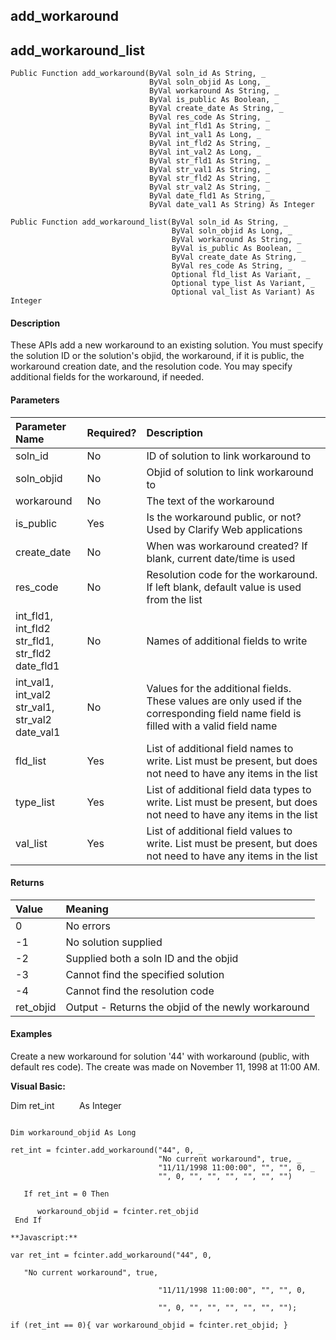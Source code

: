 add_workaround
--------------

add_workaround_list
---------------------

```
Public Function add_workaround(ByVal soln_id As String, _
                               ByVal soln_objid As Long, _
                               ByVal workaround As String, _
                               ByVal is_public As Boolean, _
                               ByVal create_date As String, _
                               ByVal res_code As String, _ 
                               ByVal int_fld1 As String, _
                               ByVal int_val1 As Long, _
                               ByVal int_fld2 As String, _
                               ByVal int_val2 As Long, _
                               ByVal str_fld1 As String, _
                               ByVal str_val1 As String, _
                               ByVal str_fld2 As String, _
                               ByVal str_val2 As String, _
                               ByVal date_fld1 As String, _
                               ByVal date_val1 As String) As Integer
```

```
Public Function add_workaround_list(ByVal soln_id As String, _
                                    ByVal soln_objid As Long, _
                                    ByVal workaround As String, _
                                    ByVal is_public As Boolean, _
                                    ByVal create_date As String, _
                                    ByVal res_code As String, _
                                    Optional fld_list As Variant, _
                                    Optional type_list As Variant, _
                                    Optional val_list As Variant) As Integer
```

#### Description

These APIs add a new workaround to an existing solution. You must specify the solution ID or the solution's objid, the workaround, if it is public, the workaround creation date, and the resolution code. You may specify additional fields for the workaround, if needed.

#### Parameters

| Parameter Name | Required? | Description |
|:--- |:--- |:--- |
| soln_id | No | ID of solution to link workaround to |
| soln_objid | No | Objid of solution to link workaround to |
| workaround | No | The text of the workaround |
| is_public | Yes | Is the workaround public, or not? Used by Clarify Web applications |
| create_date | No | When was workaround created? If blank, current date/time is used |
| res_code | No | Resolution code for the workaround. If left blank, default value is used from the list |
| int_fld1, int_fld2<br>str_fld1, str_fld2<br>date_fld1 | No | Names of additional fields to write |
| int_val1, int_val2<br>str_val1, str_val2<br>date_val1 | No | Values for the additional fields. These values are only used if the corresponding field name field is filled with a valid field name |
| fld_list | Yes | List of additional field names to write. List must be present, but does not need to have any items in the list |
| type_list | Yes | List of additional field data types to write. List must be present, but does not need to have any items in the list |
| val_list | Yes | List of additional field values to write. List must be present, but does not need to have any items in the list |

#### Returns

| Value | Meaning |
|:--- |:--- |
| 0 | No errors |
| -1 | No solution supplied |
| -2 | Supplied both a soln ID and the objid |
| -3 | Cannot find the specified solution |
| -4 | Cannot find the resolution code |
| ret_objid | Output - Returns the objid of the newly workaround |

#### Examples

Create a new workaround for solution '44' with workaround (public, with default res code). The create was made on November 11, 1998 at 11:00 AM.

**Visual Basic:**

Dim ret_int          As Integer
```

Dim workaround_objid As Long

ret_int = fcinter.add_workaround("44", 0, _
                                 "No current workaround", true, _
                                 "11/11/1998 11:00:00", "", "", 0, _
                                 "", 0, "", "", "", "", "", "")
  
   If ret_int = 0 Then
  
      workaround_objid = fcinter.ret_objid
 End If
 
**Javascript:**

var ret_int = fcinter.add_workaround("44", 0,
  
   "No current workaround", true,
  
                                 "11/11/1998 11:00:00", "", "", 0,

                                 "", 0, "", "", "", "", "", "");

if (ret_int == 0){ var workaround_objid = fcinter.ret_objid; }